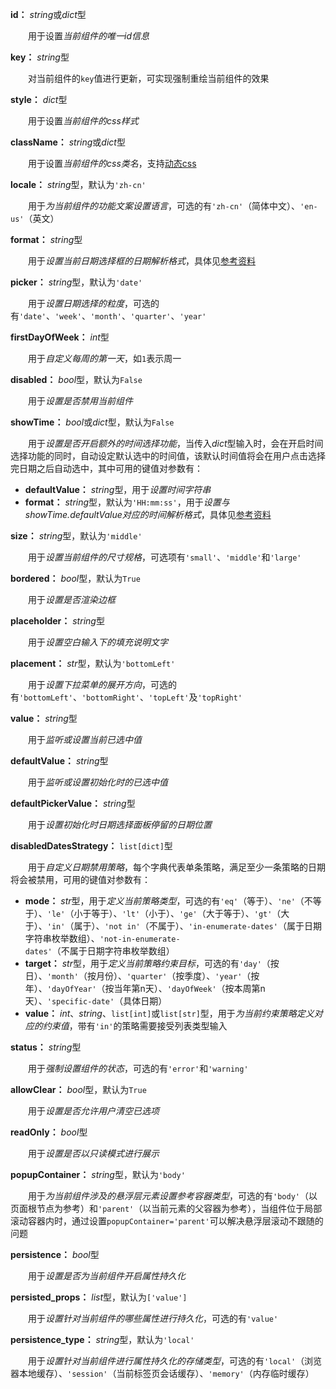 **id：** *string*或*dict*型

　　用于设置*当前组件的唯一id信息*

**key：** *string*型

　　对当前组件的`key`值进行更新，可实现强制重绘当前组件的效果

**style：** *dict*型

　　用于设置*当前组件的css样式*

**className：** *string*或*dict*型

　　用于设置*当前组件的css类名*，支持[动态css](/advanced-classname)

**locale：** *string*型，默认为`'zh-cn'`

　　用于*为当前组件的功能文案设置语言*，可选的有`'zh-cn'`（简体中文）、`'en-us'`（英文）

**format：** *string*型

　　用于*设置当前日期选择框的日期解析格式*，具体见[参考资料](https://momentjscom.readthedocs.io/en/latest/moment/04-displaying/01-format/)

**picker：** *string*型，默认为`'date'`

　　用于*设置日期选择的粒度*，可选的有`'date'`、`'week'`、`'month'`、`'quarter'`、`'year'`

**firstDayOfWeek：** *int*型

　　用于*自定义每周的第一天*，如`1`表示周一

**disabled：** *bool*型，默认为`False`

　　用于*设置是否禁用当前组件*

**showTime：** *bool*或*dict*型，默认为`False`

　　用于*设置是否开启额外的时间选择功能*，当传入*dict*型输入时，会在开启时间选择功能的同时，自动设定默认选中的时间值，该默认时间值将会在用户点击选择完日期之后自动选中，其中可用的键值对参数有：

- **defaultValue：** *string*型，用于*设置时间字符串*
- **format：** *string*型，默认为`'HH:mm:ss'`，用于*设置与showTime.defaultValue对应的时间解析格式*，具体见[参考资料](https://momentjscom.readthedocs.io/en/latest/moment/04-displaying/01-format/)

**size：** *string*型，默认为`'middle'`

　　用于*设置当前组件的尺寸规格*，可选项有`'small'`、`'middle'`和`'large'`

**bordered：** *bool*型，默认为`True`

　　用于*设置是否渲染边框*

**placeholder：** *string*型

　　用于*设置空白输入下的填充说明文字*

**placement：** *str*型，默认为`'bottomLeft'`

　　用于*设置下拉菜单的展开方向*，可选的有`'bottomLeft'`、`'bottomRight'`、`'topLeft'`及`'topRight'`

**value：** *string*型

　　用于*监听或设置当前已选中值*

**defaultValue：** *string*型

　　用于*监听或设置初始化时的已选中值*

**defaultPickerValue：** *string*型

　　用于*设置初始化时日期选择面板停留的日期位置*

**disabledDatesStrategy：** `list[dict]`型

　　用于*自定义日期禁用策略*，每个字典代表单条策略，满足至少一条策略的日期将会被禁用，可用的键值对参数有：

- **mode：** *str*型，用于*定义当前策略类型*，可选的有`'eq'`（等于）、`'ne'`（不等于）、`'le'`（小于等于）、`'lt'`（小于）、`'ge'`（大于等于）、`'gt'`（大于）、`'in'`（属于）、`'not in'`（不属于）、`'in-enumerate-dates'`（属于日期字符串枚举数组）、`'not-in-enumerate-dates'`（不属于日期字符串枚举数组）
- **target：** *str*型，用于*定义当前策略约束目标*，可选的有`'day'`（按日）、`'month'`（按月份）、`'quarter'`（按季度）、`'year'`（按年）、`'dayOfYear'`（按当年第n天）、`'dayOfWeek'`（按本周第n天）、`'specific-date'`（具体日期）
- **value：** *int*、*string*、`list[int]`或`list[str]`型，用于*为当前约束策略定义对应的约束值*，带有`'in'`的策略需要接受列表类型输入

**status：** *string*型

　　用于*强制设置组件的状态*，可选的有`'error'`和`'warning'`

**allowClear：** *bool*型，默认为`True`

　　用于*设置是否允许用户清空已选项*

**readOnly：** *bool*型

　　用于*设置是否以只读模式进行展示*

**popupContainer：** *string*型，默认为`'body'`

　　用于*为当前组件涉及的悬浮层元素设置参考容器类型*，可选的有`'body'`（以页面根节点为参考）和`'parent'`（以当前元素的父容器为参考），当组件位于局部滚动容器内时，通过设置`popupContainer='parent'`可以解决悬浮层滚动不跟随的问题

**persistence：** *bool*型

　　用于*设置是否为当前组件开启属性持久化*

**persisted_props：** *list*型，默认为`['value']`

　　用于*设置针对当前组件的哪些属性进行持久化*，可选的有`'value'`

**persistence_type：** *string*型，默认为`'local'`

　　用于*设置针对当前组件进行属性持久化的存储类型*，可选的有`'local'`（浏览器本地缓存）、`'session'`（当前标签页会话缓存）、`'memory'`（内存临时缓存）
